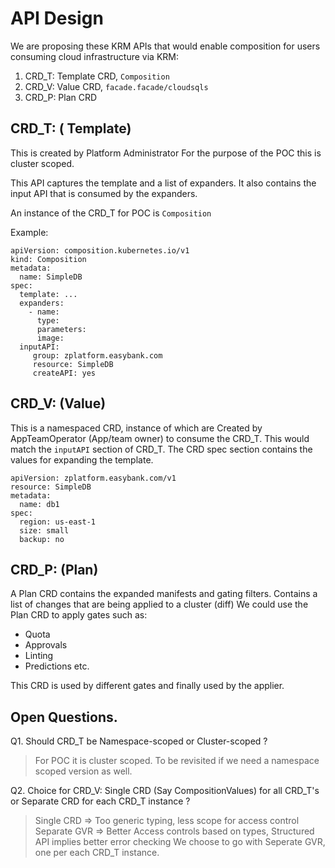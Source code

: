 
# API Design

We are proposing these KRM APIs that would enable composition for users consuming cloud infrastructure via KRM:

1. CRD_T: Template CRD, `Composition`
2. CRD_V: Value CRD, `facade.facade/cloudsqls`
3. CRD_P: Plan CRD

## CRD_T: ( Template)

This is created by Platform Administrator
For the purpose of the POC this is cluster scoped.

This API captures the template and a list of expanders.
It also contains the input API that is consumed by the expanders.

An instance of the CRD_T for POC is `Composition`

Example:
```
apiVersion: composition.kubernetes.io/v1
kind: Composition
metadata:
  name: SimpleDB
spec:
  template: ...
  expanders:
    - name:
      type:
      parameters:
      image:
  inputAPI:
     group: zplatform.easybank.com
     resource: SimpleDB
     createAPI: yes
```

## CRD_V: (Value)

This is a namespaced CRD, instance of which are Created by AppTeamOperator (App/team owner) to consume the CRD_T. This would match the `inputAPI` section of CRD_T. The CRD spec section contains the values for expanding the template.

```
apiVersion: zplatform.easybank.com/v1
resource: SimpleDB
metadata:
  name: db1
spec:
  region: us-east-1
  size: small
  backup: no
```

## CRD_P: (Plan)

A Plan CRD contains the expanded manifests and gating filters.
Contains a list of changes that are being applied to a cluster (diff)
We could use the Plan CRD to apply gates such as:
* Quota
* Approvals
* Linting
* Predictions etc.

This CRD is used by different gates and finally used by the applier.


## Open Questions.

Q1. Should CRD_T be Namespace-scoped or Cluster-scoped ?
> For POC it is cluster scoped. To be revisited if we need a namespace scoped version as well.

Q2. Choice for CRD_V: Single CRD (Say CompositionValues) for all CRD_T's or Separate CRD for each CRD_T instance ?
>  Single CRD => Too generic typing, less scope for access control
>  Separate GVR => Better Access controls based on types, Structured API implies better error checking
>  We choose to go with Seperate GVR, one per each CRD_T instance.
